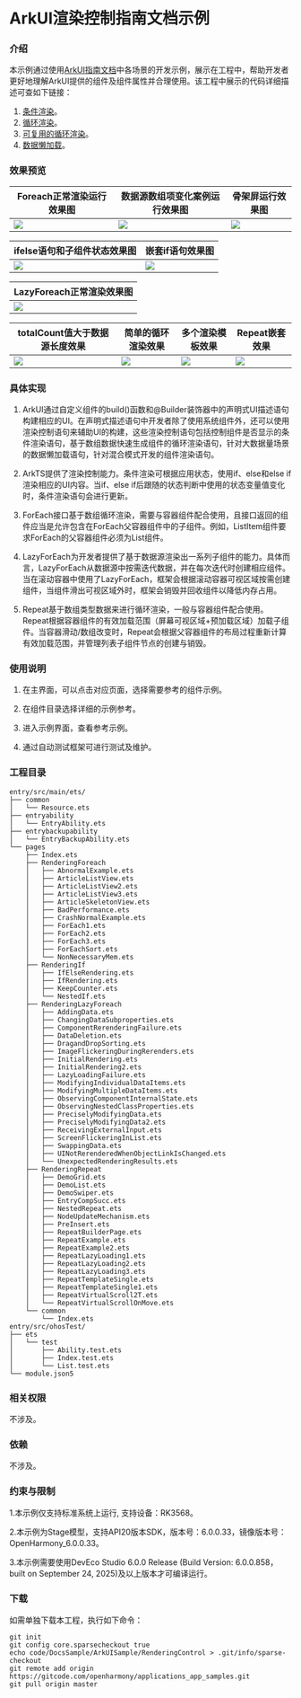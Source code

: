 # ArkUI渲染控制指南文档示例

### 介绍

本示例通过使用[ArkUI指南文档](https://gitcode.com/openharmony/docs/tree/master/zh-cn/application-dev/ui)中各场景的开发示例，展示在工程中，帮助开发者更好地理解ArkUI提供的组件及组件属性并合理使用。该工程中展示的代码详细描述可查如下链接：

1. [条件渲染](https://gitcode.com/openharmony/docs/blob/master/zh-cn/application-dev/ui/rendering-control/arkts-rendering-control-ifelse.md)。
2. [循环渲染](https://gitcode.com/openharmony/docs/blob/master/zh-cn/application-dev/ui/rendering-control/arkts-rendering-control-foreach.md)。
3. [可复用的循环渲染](https://gitcode.com/openharmony/docs/blob/master/zh-cn/application-dev/ui/rendering-control/arkts-new-rendering-control-repeat.md)。
3. [数据懒加载](https://gitcode.com/openharmony/docs/blob/master/zh-cn/application-dev/ui/rendering-control/arkts-rendering-control-lazyforeach.md)。

### 效果预览

| Foreach正常渲染运行效果图                                 | 数据源数组项变化案例运行效果图                                    | 骨架屏运行效果图                                            |
| ------------------------------------ | --------------------------------------------- | --------------------------------------------------- |
| ![](screenshots/device/RenderingForeach/image1.png) | ![](screenshots/device/RenderingForeach/image2.png) | ![](screenshots/device/RenderingForeach/image3.png) |

| ifelse语句和子组件状态效果图                                 | 嵌套if语句效果图                                    |
| ------------------------------------ | --------------------------------------------- |
| ![](screenshots/device/RenderingIf/image1.png) | ![](screenshots/device/RenderingIf/image2.png) |

| LazyForeach正常渲染效果图                                 |
| ------------------------------------ |
| ![](screenshots/device/RenderingLazyForeach/image1.png) |

| totalCount值大于数据源长度效果                                 | 简单的循环渲染效果                                    | 多个渲染模板效果                                            | Repeat嵌套效果                                            |
| ------------------------------------ | --------------------------------------------- | --------------------------------------------------- | --------------------------------------------------- |
| ![](screenshots/device/RenderingRepeat/image1.png) | ![](screenshots/device/RenderingRepeat/image2.png) | ![](screenshots/device/RenderingRepeat/image3.png) | ![](screenshots/device/RenderingRepeat/image4.png) |

### 具体实现

1. ArkUI通过自定义组件的build()函数和@Builder装饰器中的声明式UI描述语句构建相应的UI。在声明式描述语句中开发者除了使用系统组件外，还可以使用渲染控制语句来辅助UI的构建，这些渲染控制语句包括控制组件是否显示的条件渲染语句，基于数组数据快速生成组件的循环渲染语句，针对大数据量场景的数据懒加载语句，针对混合模式开发的组件渲染语句。

2. ArkTS提供了渲染控制能力。条件渲染可根据应用状态，使用if、else和else if渲染相应的UI内容。当if、else if后跟随的状态判断中使用的状态变量值变化时，条件渲染语句会进行更新。

3. ForEach接口基于数组循环渲染，需要与容器组件配合使用，且接口返回的组件应当是允许包含在ForEach父容器组件中的子组件。例如，ListItem组件要求ForEach的父容器组件必须为List组件。

4. LazyForEach为开发者提供了基于数据源渲染出一系列子组件的能力。具体而言，LazyForEach从数据源中按需迭代数据，并在每次迭代时创建相应组件。当在滚动容器中使用了LazyForEach，框架会根据滚动容器可视区域按需创建组件，当组件滑出可视区域外时，框架会销毁并回收组件以降低内存占用。

5. Repeat基于数组类型数据来进行循环渲染，一般与容器组件配合使用。Repeat根据容器组件的有效加载范围（屏幕可视区域+预加载区域）加载子组件。当容器滑动/数组改变时，Repeat会根据父容器组件的布局过程重新计算有效加载范围，并管理列表子组件节点的创建与销毁。

### 使用说明

1. 在主界面，可以点击对应页面，选择需要参考的组件示例。

2. 在组件目录选择详细的示例参考。

3. 进入示例界面，查看参考示例。

4. 通过自动测试框架可进行测试及维护。

### 工程目录
```
entry/src/main/ets/
├── common
│   └── Resource.ets
├── entryability
│   └── EntryAbility.ets
├── entrybackupability
│   └── EntryBackupAbility.ets
└── pages
    ├── Index.ets
    ├── RenderingForeach
    │   ├── AbnormalExample.ets
    │   ├── ArticleListView.ets
    │   ├── ArticleListView2.ets
    │   ├── ArticleListView3.ets
    │   ├── ArticleSkeletonView.ets
    │   ├── BadPerformance.ets
    │   ├── CrashNormalExample.ets
    │   ├── ForEach1.ets
    │   ├── ForEach2.ets
    │   ├── ForEach3.ets
    │   ├── ForEachSort.ets
    │   └── NonNecessaryMem.ets
    ├── RenderingIf
    │   ├── IfElseRendering.ets
    │   ├── IfRendering.ets
    │   ├── KeepCounter.ets
    │   └── NestedIf.ets
    ├── RenderingLazyForeach
    │   ├── AddingData.ets
    │   ├── ChangingDataSubproperties.ets
    │   ├── ComponentRerenderingFailure.ets
    │   ├── DataDeletion.ets
    │   ├── DragandDropSorting.ets
    │   ├── ImageFlickeringDuringRerenders.ets
    │   ├── InitialRendering.ets
    │   ├── InitialRendering2.ets
    │   ├── LazyLoadingFailure.ets
    │   ├── ModifyingIndividualDataItems.ets
    │   ├── ModifyingMultipleDataItems.ets
    │   ├── ObservingComponentInternalState.ets
    │   ├── ObservingNestedClassProperties.ets
    │   ├── PreciselyModifyingData.ets
    │   ├── PreciselyModifyingData2.ets
    │   ├── ReceivingExternalInput.ets
    │   ├── ScreenFlickeringInList.ets
    │   ├── SwappingData.ets
    │   ├── UINotRerenderedWhenObjectLinkIsChanged.ets
    │   └── UnexpectedRenderingResults.ets
    ├── RenderingRepeat
    │   ├── DemoGrid.ets
    │   ├── DemoList.ets
    │   ├── DemoSwiper.ets
    │   ├── EntryCompSucc.ets
    │   ├── NestedRepeat.ets
    │   ├── NodeUpdateMechanism.ets
    │   ├── PreInsert.ets
    │   ├── RepeatBuilderPage.ets
    │   ├── RepeatExample.ets
    │   ├── RepeatExample2.ets
    │   ├── RepeatLazyLoading1.ets
    │   ├── RepeatLazyLoading2.ets
    │   ├── RepeatLazyLoading3.ets
    │   ├── RepeatTemplateSingle.ets
    │   ├── RepeatTemplateSingle1.ets
    │   ├── RepeatVirtualScroll2T.ets
    │   └── RepeatVirtualScrollOnMove.ets
    └── common
        └── Index.ets
entry/src/ohosTest/
├── ets
│   └── test
│       ├── Ability.test.ets
│       ├── Index.test.ets
│       └── List.test.ets
└── module.json5
```

### 相关权限

不涉及。

### 依赖

不涉及。

### 约束与限制

1.本示例仅支持标准系统上运行, 支持设备：RK3568。

2.本示例为Stage模型，支持API20版本SDK，版本号：6.0.0.33，镜像版本号：OpenHarmony_6.0.0.33。

3.本示例需要使用DevEco Studio 6.0.0 Release (Build Version: 6.0.0.858， built on September 24, 2025)及以上版本才可编译运行。

### 下载

如需单独下载本工程，执行如下命令：

````
git init
git config core.sparsecheckout true
echo code/DocsSample/ArkUISample/RenderingControl > .git/info/sparse-checkout
git remote add origin https://gitcode.com/openharmony/applications_app_samples.git
git pull origin master
````